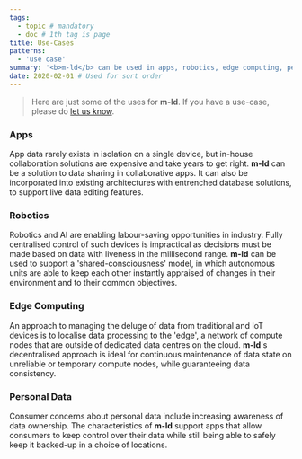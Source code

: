 ```yaml
---
tags:
  - topic # mandatory
  - doc # 1th tag is page
title: Use-Cases
patterns:
  - 'use case'
summary: '<b>m-ld</b> can be used in apps, robotics, edge computing, personal data and many more'
date: 2020-02-01 # Used for sort order
---
```

> Here are just some of the uses for **m-ld**. If you have a use-case, please do
> [let us know](mailto:info@m-ld.io).

### Apps
App data rarely exists in isolation on a single device, but in-house
collaboration solutions are expensive and take years to get right. **m-ld** can
be a solution to data sharing in collaborative apps. It can also be incorporated
into existing architectures with entrenched database solutions, to support live
data editing features.

### Robotics
Robotics and AI are enabling labour-saving opportunities in industry. Fully
centralised control of such devices is impractical as decisions must be made
based on data with liveness in the millisecond range. **m-ld** can be used to
support a 'shared-consciousness' model, in which autonomous units are able to
keep each other instantly appraised of changes in their environment and to their
common objectives.

### Edge Computing
An approach to managing the deluge of data from traditional and IoT devices is
to localise data processing to the 'edge', a network of compute nodes that are
outside of dedicated data centres on the cloud. **m-ld**'s decentralised
approach is ideal for continuous maintenance of data state on unreliable or
temporary compute nodes, while guaranteeing data consistency.

### Personal Data
Consumer concerns about personal data include increasing awareness of data
ownership. The characteristics of **m-ld** support apps that allow consumers to
keep control over their data while still being able to safely keep it backed-up
in a choice of locations.
